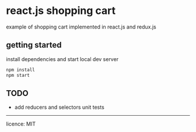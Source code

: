 # react.js shopping cart

example of shopping cart implemented in react.js and redux.js

## getting started

install dependencies and start local dev server

```sh
npm install
npm start
```


## TODO
- add reducers and selectors unit tests

* * *
licence: MIT
